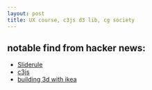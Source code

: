 ```yaml
---
layout: post
title: UX course, c3js d3 lib, cg society
---
```


## notable find from hacker news:

- [Sliderule](http://www.mysliderule.com/learning-paths/user-experience-design/learn/?)
- [c3js](http://c3js.org)
- [building 3d with ikea](http://www.cgsociety.org/index.php/CGSFeatures/CGSFeatureSpecial/building_3d_with_ikea)
